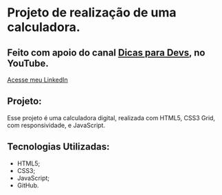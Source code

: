 # Projeto de realização de uma calculadora.
## Feito com apoio do canal [Dicas para Devs](https://www.youtube.com/c/dicasparadevs), no YouTube.

[Acesse meu LinkedIn](https://www.linkedin.com/in/guilherme-cambi-magarotti-16177522b/)

## Projeto:

Esse projeto é uma calculadora digital, realizada com HTML5, CSS3 Grid, com responsividade, e JavaScript.

## Tecnologias Utilizadas: 

- HTML5;
- CSS3;
- JavaScript;
- GitHub.
